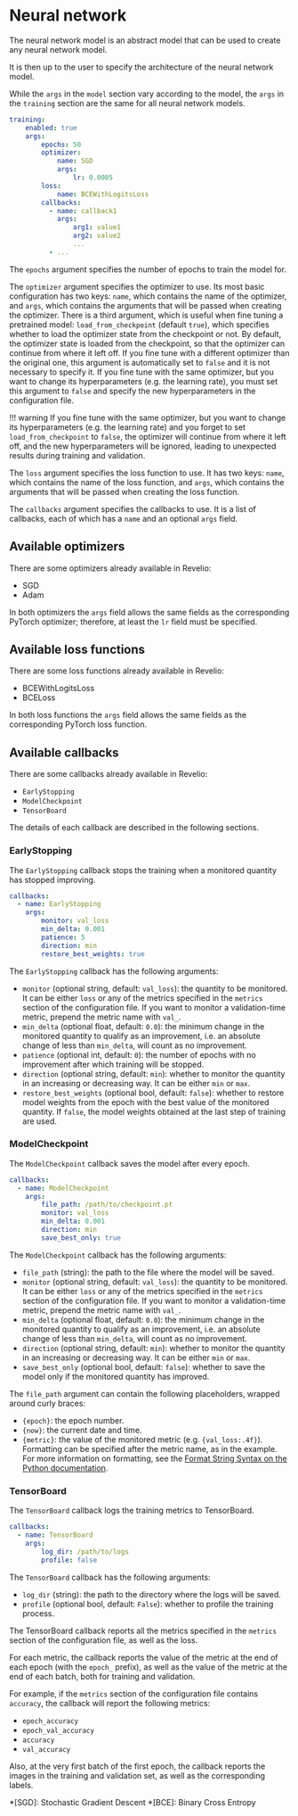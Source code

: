 # Neural network

The neural network model is an abstract model that can be used to create any
neural network model.

It is then up to the user to specify the architecture of the neural network
model.

While the `args` in the `model` section vary according to the model, the
`args` in the `training` section are the same for all neural network models.

```yaml
training:
    enabled: true
    args:
        epochs: 50
        optimizer:
            name: SGD
            args:
                lr: 0.0005
        loss:
            name: BCEWithLogitsLoss
        callbacks:
          - name: callback1
            args:
                arg1: value1
                arg2: value2
                ...
          - ...
```

The `epochs` argument specifies the number of epochs to train the model for.

The `optimizer` argument specifies the optimizer to use. Its most basic configuration
has two keys: `name`, which contains the name of the optimizer, and `args`,
which contains the arguments that will be passed when creating the optimizer.
There is a third argument, which is useful when fine tuning a pretrained model:
`load_from_checkpoint` (default `true`), which specifies whether to load the
optimizer state from the checkpoint or not.
By default, the optimizer state is loaded from the checkpoint, so that the
optimizer can continue from where it left off.
If you fine tune with a different optimizer than the original one, this argument
is automatically set to `false` and it is not necessary to specify it.
If you fine tune with the same optimizer, but you want to change its hyperparameters
(e.g. the learning rate), you must set this argument to `false` and specify the
new hyperparameters in the configuration file.

!!! warning
    If you fine tune with the same optimizer, but you want to change its
    hyperparameters (e.g. the learning rate) and you forget to set
    `load_from_checkpoint` to `false`, the optimizer will continue from where
    it left off, and the new hyperparameters will be ignored, leading to unexpected
    results during training and validation.

The `loss` argument specifies the loss function to use. It has two keys:
`name`, which contains the name of the loss function, and `args`, which
contains the arguments that will be passed when creating the loss function.

The `callbacks` argument specifies the callbacks to use. It is a list of
callbacks, each of which has a `name` and an optional `args` field.

## Available optimizers

There are some optimizers already available in Revelio:

* SGD
* Adam

In both optimizers the `args` field allows the same fields as the
corresponding PyTorch optimizer; therefore, at least the `lr` field must be
specified.

## Available loss functions

There are some loss functions already available in Revelio:

* BCEWithLogitsLoss
* BCELoss

In both loss functions the `args` field allows the same fields as the
corresponding PyTorch loss function.

## Available callbacks

There are some callbacks already available in Revelio:

* `EarlyStopping`
* `ModelCheckpoint`
* `TensorBoard`

The details of each callback are described in the following sections.

### EarlyStopping

The `EarlyStopping` callback stops the training when a monitored quantity has
stopped improving.

```yaml
callbacks:
  - name: EarlyStopping
    args:
        monitor: val_loss
        min_delta: 0.001
        patience: 5
        direction: min
        restore_best_weights: true
```

The `EarlyStopping` callback has the following arguments:

* `monitor` (optional string, default: `val_loss`): the quantity to be monitored.
    It can be either `loss` or any of the metrics specified in the `metrics` section
    of the configuration file. If you want to monitor a validation-time metric,
    prepend the metric name with `val_`.
* `min_delta` (optional float, default: `0.0`): the minimum change in the monitored
    quantity to qualify as an improvement, i.e. an absolute change of less than
    `min_delta`, will count as no improvement.
* `patience` (optional int, default: `0`): the number of epochs with no improvement
    after which training will be stopped.
* `direction` (optional string, default: `min`): whether to monitor the quantity
    in an increasing or decreasing way. It can be either `min` or `max`.
* `restore_best_weights` (optional bool, default: `false`): whether to restore
    model weights from the epoch with the best value of the monitored quantity.
    If `false`, the model weights obtained at the last step of training are used.

### ModelCheckpoint

The `ModelCheckpoint` callback saves the model after every epoch.

```yaml
callbacks:
  - name: ModelCheckpoint
    args:
        file_path: /path/to/checkpoint.pt
        monitor: val_loss
        min_delta: 0.001
        direction: min
        save_best_only: true
```

The `ModelCheckpoint` callback has the following arguments:

* `file_path` (string): the path to the file where the model will be saved.
* `monitor` (optional string, default: `val_loss`): the quantity to be monitored.
    It can be either `loss` or any of the metrics specified in the `metrics` section
    of the configuration file. If you want to monitor a validation-time metric,
    prepend the metric name with `val_`.
* `min_delta` (optional float, default: `0.0`): the minimum change in the monitored
    quantity to qualify as an improvement, i.e. an absolute change of less than
    `min_delta`, will count as no improvement.
* `direction` (optional string, default: `min`): whether to monitor the quantity
    in an increasing or decreasing way. It can be either `min` or `max`.
* `save_best_only` (optional bool, default: `false`): whether to save the model
    only if the monitored quantity has improved.

The `file_path` argument can contain the following placeholders, wrapped around curly
braces:

* `{epoch}`: the epoch number.
* `{now}`: the current date and time.
* `{metric}`: the value of the monitored metric (e.g. `{val_loss:.4f}`).
    Formatting can be specified after the metric name, as in the example.
    For more information on formatting, see the
    [Format String Syntax on the Python documentation](https://docs.python.org/3/library/string.html#formatstrings).

### TensorBoard

The `TensorBoard` callback logs the training metrics to TensorBoard.

```yaml
callbacks:
  - name: TensorBoard
    args:
        log_dir: /path/to/logs
        profile: false
```

The `TensorBoard` callback has the following arguments:

* `log_dir` (string): the path to the directory where the logs will be saved.
* `profile` (optional bool, default: `False`): whether to profile the training
    process.

The TensorBoard callback reports all the metrics specified in the `metrics`
section of the configuration file, as well as the loss.

For each metric, the callback reports the value of the metric at the end of
each epoch (with the `epoch_` prefix),
as well as the value of the metric at the end of each batch,
both for training and validation.

For example, if the `metrics` section of the configuration file contains
`accuracy`, the callback will report the following metrics:

* `epoch_accuracy`
* `epoch_val_accuracy`
* `accuracy`
* `val_accuracy`

Also, at the very first batch of the first epoch, the callback reports
the images in the training and validation set, as well as the corresponding labels.

*[SGD]: Stochastic Gradient Descent
*[BCE]: Binary Cross Entropy
